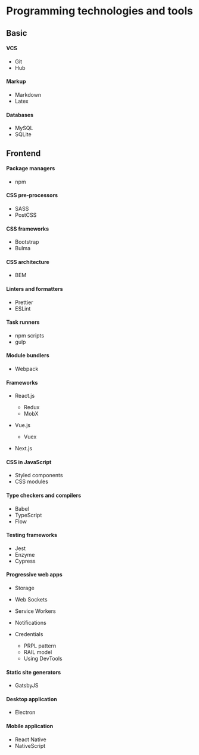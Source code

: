 # Programming technologies and tools

## Basic

 #### VCS

- Git
- Hub

#### Markup

- Markdown
- Latex

#### Databases

- MySQL
- SQLite

## Frontend

#### Package managers

- npm

#### CSS pre-processors

- SASS
- PostCSS

#### CSS frameworks

- Bootstrap
- Bulma

#### CSS architecture

- BEM

#### Linters and formatters

- Prettier
- ESLint

#### Task runners

- npm scripts
- gulp

#### Module bundlers

- Webpack

#### Frameworks

- React.js
    
    - Redux
    - MobX

- Vue.js

    - Vuex

- Next.js

#### CSS in JavaScript

- Styled components
- CSS modules

#### Type checkers and compilers

- Babel
- TypeScript
- Flow

#### Testing frameworks

- Jest
- Enzyme
- Cypress

#### Progressive web apps

- Storage
- Web Sockets
- Service Workers
- Notifications
- Credentials

    - PRPL pattern
    - RAIL model
    - Using DevTools

#### Static site generators

- GatsbyJS

#### Desktop application

- Electron

#### Mobile application

- React Native 
- NativeScript
